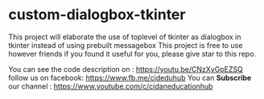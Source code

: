 # custom-dialogbox-tkinter
This project will elaborate the use of toplevel of tkinter as dialogbox in tkinter instead of using prebuilt messagebox
This project is free to use however friends if you found it useful for you, please give star to this repo.

You can see the code description on : https://youtu.be/CNzXyGpEZSQ
follow us on facebook: https://www.fb.me/cideduhub
You can **Subscribe** our channel : https://www.youtube.com/c/cidaneducationhub
